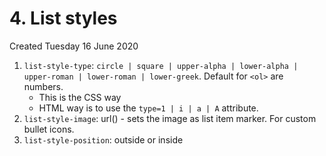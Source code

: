 # 4. List styles
Created Tuesday 16 June 2020

1. `list-style-type`: `circle | square | upper-alpha | lower-alpha | upper-roman | lower-roman | lower-greek`. Default for `<ol>` are numbers.
   - This is the CSS way
   - HTML way is to use the `type=1 | i | a | A` attribute.
1. `list-style-image`: url() - sets the image as list item marker. For custom bullet icons.
1. `list-style-position`: outside or inside
